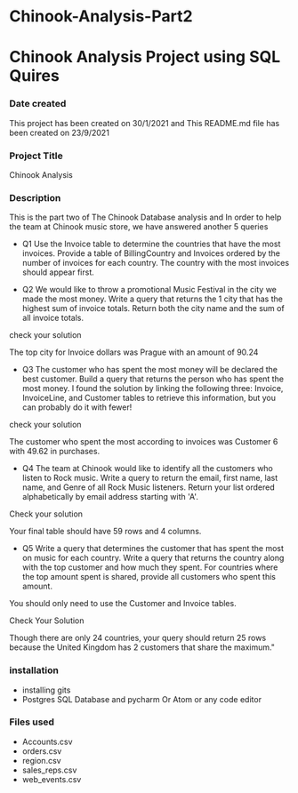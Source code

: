 # Chinook-Analysis-Part2
# Chinook Analysis Project using SQL Quires

### Date created
This project has been created on 30/1/2021
and This README.md file has been created on 23/9/2021

### Project Title
Chinook Analysis

### Description

This is the part two of The Chinook Database analysis 
and In order to help the team at Chinook music store, we have answered another 5 queries

* Q1 Use the Invoice table to determine the countries that have the most invoices. Provide a table of BillingCountry and Invoices ordered by the number of invoices for each country. The country with the most invoices should appear first.

* Q2 We would like to throw a promotional Music Festival in the city we made the most money. Write a query that returns the 1 city that has the highest sum of invoice totals. Return both the city name and the sum of all invoice totals.

check your solution

The top city for Invoice dollars was Prague with an amount of 90.24

* Q3 The customer who has spent the most money will be declared the best customer. Build a query that returns the person who has spent the most money. I found the solution by linking the following three: Invoice, InvoiceLine, and Customer tables to retrieve this information, but you can probably do it with fewer!

 check your solution

The customer who spent the most according to invoices was Customer 6 with 49.62 in purchases.

* Q4 The team at Chinook would like to identify all the customers who listen to Rock music. Write a query to return the email, first name, last name, and Genre of all Rock Music listeners. Return your list ordered alphabetically by email address starting with 'A'.

Check your solution

Your final table should have 59 rows and 4 columns.

* Q5 Write a query that determines the customer that has spent the most on music for each country. Write a query that returns the country along with the top customer and how much they spent. For countries where the top amount spent is shared, provide all customers who spent this amount.

You should only need to use the Customer and Invoice tables.

Check Your Solution

Though there are only 24 countries, your query should return 25 rows because the United Kingdom has 2 customers that share the maximum."
  
### installation 
* installing gits
* Postgres SQL Database and pycharm Or Atom or any code editor


### Files used
* Accounts.csv
* orders.csv
* region.csv
* sales_reps.csv
* web_events.csv

